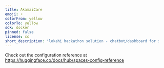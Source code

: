 ```yaml
---
title: AkamaiCare
emoji: ⚡
colorFrom: yellow
colorTo: yellow
sdk: docker
pinned: false
license: cc
short_description: 'lokahi hackathon solution - chatbot/dashboard for staff '
---
```


Check out the configuration reference at https://huggingface.co/docs/hub/spaces-config-reference

